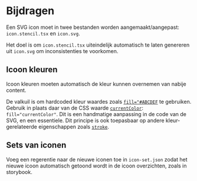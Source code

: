<!-- @license CC0-1.0 -->

# Bijdragen

Een SVG icon moet in twee bestanden worden aangemaakt/aangepast: `icon.stencil.tsx` en `icon.svg`.

Het doel is om `icon.stencil.tsx` uiteindelijk automatisch te laten genereren uit `icon.svg` om inconsistenties te voorkomen.

## Icoon kleuren

Icoon kleuren moeten automatisch de kleur kunnen overnemen van nabije content.

De valkuil is om hardcoded kleur waardes zoals [`fill="#ABCDEF`](https://developer.mozilla.org/en-US/docs/Web/SVG/Attribute/fill) te gebruiken. Gebruik in plaats daar van de CSS waarde [`currentColor`](https://developer.mozilla.org/en-US/docs/Web/CSS/color_value#currentcolor_keyword): `fill="currentColor"`. Dit is een handmatige aanpassing in de code van de SVG, en een essentiele. Dit principe is ook toepasbaar op andere kleur-gerelateerde eigenschappen zoals [`stroke`](https://developer.mozilla.org/en-US/docs/Web/SVG/Attribute/stroke).

## Sets van iconen

Voeg een regerentie naar de nieuwe iconen toe in `icon-set.json` zodat het nieuwe icoon automatisch getoond wordt in de icoon overzichten, zoals in storybook.
